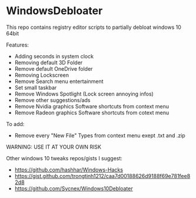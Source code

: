 # WindowsDebloater
This repo contains registry editor scripts to partially debloat windows 10 64bit

Features:
- Adding seconds in system clock
- Removing default 3D Folder
- Remove default OneDrive folder
- Removing Lockscreen
- Remove Search menu entertainment
- Set small taskbar
- Remove Windows Spotlight (Lock screen annoying infos)
- Remove other suggestions/ads
- Remove Nvidia graphics Software shortcuts from context menu
- Remove Radeon graphics Software shortcuts from cotext menu
  
To add:
- Remove every "New File" Types from context menu exept .txt and .zip
  
WARNING: USE IT AT YOUR OWN RISK

Other windows 10 tweaks repos/gists I suggest:
- https://github.com/hashhar/Windows-Hacks
- https://gist.github.com/trongtinh1212/caa7d00188626d9188f69e781fee82d8
- https://github.com/Sycnex/Windows10Debloater
